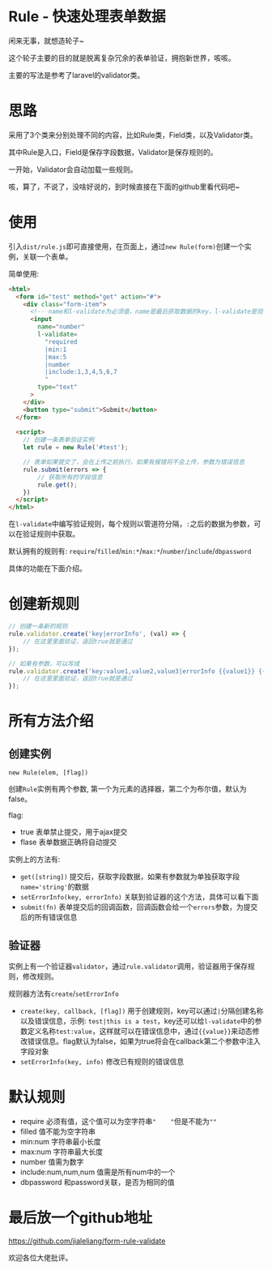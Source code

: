 # Rule - 快速处理表单数据

闲来无事，就想造轮子~

这个轮子主要的目的就是脱离复杂冗余的表单验证，拥抱新世界，咳咳。

主要的写法是参考了laravel的validator类。

# 思路

采用了3个类来分别处理不同的内容，比如Rule类，Field类，以及Validator类。

其中Rule是入口，Field是保存字段数据，Validator是保存规则的。

一开始，Validator会自动加载一些规则。

咳，算了，不说了，没啥好说的，到时候直接在下面的github里看代码吧~

# 使用

引入`dist/rule.js`即可直接使用，在页面上，通过`new Rule(form)`创建一个实例，关联一个表单。

简单使用: 

```html
<html>
  <form id="test" method="get" action="#">
    <div class="form-item">
      <!-- name和l-validate为必须值，name是最后获取数据的key，l-validate是验证规则以及获取这个字段的key -->
      <input 
        name="number" 
        l-validate=
          "required
          |min:1
          |max:5
          |number
          |include:1,3,4,5,6,7
          "
        type="text"
      >
    </div>
    <button type="submit">Submit</button>
  </form>
    
  <script>
    // 创建一条表单验证实例
    let rule = new Rule('#test');

    // 表单如果提交了，会在上传之前执行，如果有报错将不会上传，参数为错误信息
    rule.submit(errors => {
        // 获取所有的字段信息
        rule.get();
    })
  </script>
</html>
```

在`l-validate`中编写验证规则，每个规则以管道符分隔，`:`之后的数据为参数，可以在验证规则中获取。

默认拥有的规则有: `require`/`filled`/`min:*`/`max:*`/`number`/`include`/`dbpassword`

具体的功能在下面介绍。



# 创建新规则

```javascript
// 创建一条新的规则
rule.validator.create('key|errorInfo', (val) => {
    // 在这里里面验证，返回true就是通过
});

// 如果有参数，可以写成
rule.validator.create('key:value1,value2,value3|errorInfo {{value1}} {{value2}}', (val, ...arg) => {
    // 在这里里面验证，返回true就是通过
});
```



# 所有方法介绍

## 创建实例

`new Rule(elem, [flag])`

创建`Rule`实例有两个参数, 第一个为元素的选择器，第二个为布尔值，默认为false。

flag:

* true 表单禁止提交，用于ajax提交
* flase 表单数据正确将自动提交



实例上的方法有:

* `get([string])` 提交后，获取字段数据，如果有参数就为单独获取字段`name='string'`的数据
* `setErrorInfo(key, errorInfo)` 关联到验证器的这个方法，具体可以看下面
* `submit(fn)` 表单提交后的回调函数，回调函数会给一个`errors`参数，为提交后的所有错误信息



## 验证器

实例上有一个验证器`validator`，通过`rule.validator`调用，验证器用于保存规则，修改规则。

规则器方法有`create`/`setErrorInfo`

* `create(key, callback, [flag])` 用于创建规则，key可以通过`|`分隔创建名称以及错误信息，示例: `test|this is a test`，key还可以给`l-validate`中的参数定义名称`test:value`，这样就可以在错误信息中，通过`{{value}}`来动态修改错误信息。flag默认为false，如果为true将会在callback第二个参数中注入字段对象
* `setErrorInfo(key, info)` 修改已有规则的错误信息



# 默认规则

* require 必须有值，这个值可以为空字符串`"    "`但是不能为`""`
* filled 值不能为空字符串
* min:num 字符串最小长度
* max:num 字符串最大长度
* number 值需为数字
* include:num,num,num 值需是所有num中的一个
* dbpassword 和password关联，是否为相同的值

# 最后放一个github地址

https://github.com/jialeliang/form-rule-validate

欢迎各位大佬批评。
